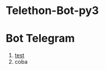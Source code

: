 # Telethon-Bot-py3
<h1>Bot Telegram</h1>
    <ol>
       <li><a href='#'>test</a></li>
       <li>coba</li>
    </ol>
